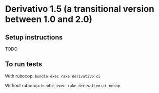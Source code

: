 # Derivativo 1.5 (a transitional version between 1.0 and 2.0)

## Setup instructions

TODO

## To run tests

With rubocop:
`bundle exec rake derivativo:ci`

Without rubocop:
`bundle exec rake derivativo:ci_nocop`
